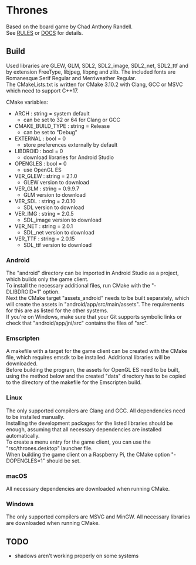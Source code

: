 # Thrones  
Based on the board game by Chad Anthony Randell.  
See [RULES](doc/rules.html) or [DOCS](doc/docs.html) for details.  

## Build  
Used libraries are GLEW, GLM, SDL2, SDL2_image, SDL2_net, SDL2_ttf and by extension FreeType, libjpeg, libpng and zlib. The included fonts are Romanesque Serif Regular and Merriweather Regular.  
The CMakeLists.txt is written for CMake 3.10.2 with Clang, GCC or MSVC which need to support C++17.  

CMake variables:  
- ARCH : string = system default  
  - can be set to 32 or 64 for Clang or GCC  
- CMAKE_BUILD_TYPE : string = Release  
  - can be set to "Debug"  
- EXTERNAL : bool = 0  
  - store preferences externally by default  
- LIBDROID : bool = 0  
  - download libraries for Android Studio  
- OPENGLES : bool = 0  
  - use OpenGL ES  
- VER_GLEW : string = 2.1.0  
  - GLEW version to download  
- VER_GLM : string = 0.9.9.7  
  - GLM version to download  
- VER_SDL : string = 2.0.10  
  - SDL version to download  
- VER_IMG : string = 2.0.5  
  - SDL_image version to download  
- VER_NET : string = 2.0.1  
  - SDL_net version to download  
- VER_TTF : string = 2.0.15  
  - SDL_ttf version to download  

### Android  
The "android" directory can be imported in Android Studio as a project, which builds only the game client.  
To install the necessary additional files, run CMake with the "-DLIBDROID=1" option.  
Next the CMake target "assets_android" needs to be built separately, which will create the assets in "android/app/src/main/assets". The requirements for this are as listed for the other systems.  
If you're on Windows, make sure that your Git supports symbolic links or check that "android/app/jni/src" contains the files of "src".  

### Emscripten  
A makefile with a target for the game client can be created with the CMake file, which requires emsdk to be installed. Additional libraries will be downloaded.  
Before building the program, the assets for OpenGL ES need to be built, using the method below and the created "data" directory has to be copied to the directory of the makefile for the Emscripten build.  

### Linux  
The only supported compilers are Clang and GCC. All dependencies need to be installed manually.  
Installing the development packages for the listed libraries should be enough, assuming that all necessary dependencies are installed automatically.  
To create a menu entry for the game client, you can use the "rsc/thrones.desktop" launcher file.  
When building the game client on a Raspberry Pi, the CMake option "-DOPENGLES=1" should be set.  

### macOS  
All necessary dependencies are downloaded when running CMake.  

### Windows  
The only supported compilers are MSVC and MinGW. All necessary libraries are downloaded when running CMake.  


## TODO  
- shadows aren't working properly on some systems  
